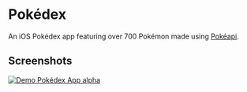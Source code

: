 # Pokédex

An iOS Pokédex app featuring over 700 Pokémon made using [Pokéapi](http://pokeapi.co/about/).

## Screenshots

[![Demo Pokédex App alpha](https://media.giphy.com/media/xUPGcEZbHc9pAup5n2/giphy.gif)](https://giphy.com/gifs/ios-pokmon-pokdex-xUPGcEZbHc9pAup5n2/)  

